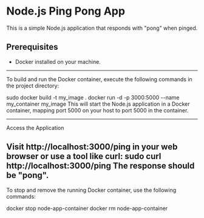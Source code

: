# Node.js Ping Pong App

This is a simple Node.js application that responds with "pong" when pinged.

## Prerequisites

- Docker installed on your machine.
-------------------------------------------
To build and run the Docker container, execute the following commands in the project directory:

sudo docker build -t my_image .
docker run -d -p 3000:5000 --name my_container my_image
This will start the Node.js application in a Docker container, mapping port 5000 on your host to port 5000 in the container.

-----------------------------
Access the Application

Visit http://localhost:3000/ping in your web browser or use a tool like curl:
sudo curl http://localhost:3000/ping
The response should be "pong".
---------------------------------------------
To stop and remove the running Docker container, use the following commands:

docker stop node-app-container
docker rm node-app-container
